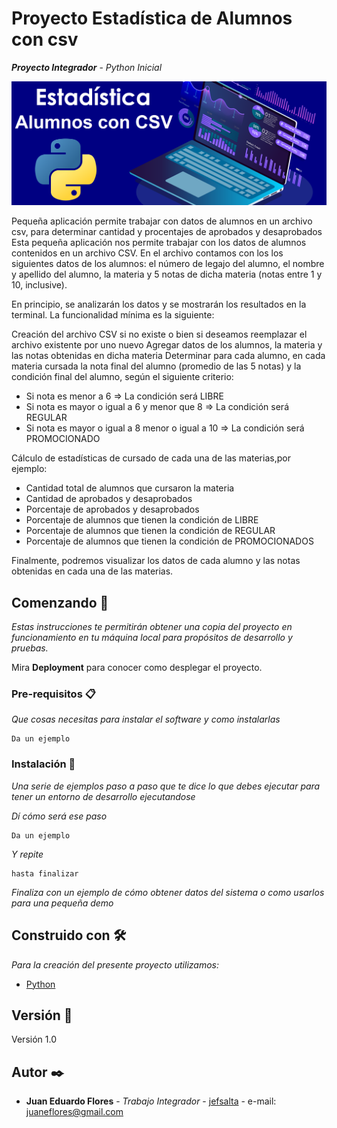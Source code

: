 # Proyecto Estadística de Alumnos con csv
**_Proyecto Integrador_** - _Python Inicial_

![estadísticas](/images/estadisticas.png)


Pequeña aplicación permite trabajar con datos de alumnos en un archivo csv, para determinar cantidad y procentajes de aprobados y desaprobados
Esta pequeña aplicación nos permite trabajar con los datos de alumnos contenidos en un archivo CSV. En el archivo contamos con los los siguientes datos de los alumnos: el número de legajo del alumno, el nombre y apellido del alumno, la materia y 5 notas de dicha materia (notas entre 1 y 10, inclusive).

En principio, se analizarán los datos y se mostrarán los resultados en la terminal.
La funcionalidad mínima es la siguiente:

Creación del archivo CSV si no existe o bien si deseamos reemplazar el archivo existente por uno nuevo
Agregar datos de los alumnos, la materia y las notas obtenidas en dicha materia
Determinar para cada alumno, en cada materia cursada la nota final del alumno (promedio de las 5 notas) y la condición final del alumno, según el siguiente criterio:

- Si nota es menor a 6 => La condición será LIBRE
- Si nota es mayor o igual a 6 y menor que 8 => La condición será REGULAR
- Si nota es mayor o igual a 8 menor o igual a 10 => La condición será PROMOCIONADO

Cálculo de estadísticas de cursado de cada una de las materias,por ejemplo:

-	Cantidad total de alumnos que cursaron la materia
-	Cantidad de aprobados y desaprobados
-	Porcentaje de aprobados y desaprobados
-	Porcentaje de alumnos que tienen la condición de LIBRE
-	Porcentaje de alumnos que tienen la condición de REGULAR
-	Porcentaje de alumnos que tienen la condición de PROMOCIONADOS

Finalmente, podremos visualizar los datos de cada alumno y las notas obtenidas en cada una de las materias.



## Comenzando 🚀

_Estas instrucciones te permitirán obtener una copia del proyecto en funcionamiento en tu máquina local para propósitos de desarrollo y pruebas._

Mira **Deployment** para conocer como desplegar el proyecto.


### Pre-requisitos 📋

_Que cosas necesitas para instalar el software y como instalarlas_

```
Da un ejemplo
```

### Instalación 🔧

_Una serie de ejemplos paso a paso que te dice lo que debes ejecutar para tener un entorno de desarrollo ejecutandose_

_Dí cómo será ese paso_

```
Da un ejemplo
```

_Y repite_

```
hasta finalizar
```

_Finaliza con un ejemplo de cómo obtener datos del sistema o como usarlos para una pequeña demo_


## Construido con 🛠️

_Para la creación del presente proyecto utilizamos:_

* [Python](https://www.python.org)


## Versión 📌

Versión 1.0

## Autor ✒️

* **Juan Eduardo Flores** - *Trabajo Integrador* - [jefsalta](https://github.com/jefsalta) - e-mail: juaneflores@gmail.com




